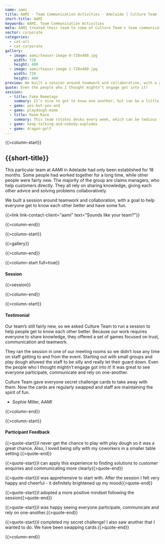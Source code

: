 ```yaml
---
name: aami
title: AAMI - Team Communication Activities - Adelaide | Culture Team
short-title: AAMI
keywords: AAMI, Team Communication Activities
meta: AAMI treated their team to some of Culture Team's team communication activities. If you're interested in trying our games, get in touch today! 
sector: corporate
categories:
  - cat-all
  - cat-corporate
gallery:
  - image: aami/teaser-image-0-720x480.jpg
    width: 720
    height: 480
  - image: aami/teaser-image-1-720x480.jpg
    width: 720
    height: 480
preview: We built a session around teamwork and collaboration, with a goal to help everyone get to know each other better and have some fun.
quote: Even the people who I thought mightn’t engage got into it!
session:
  - title: Fake Nametags
    summary: It’s nice to get to know one another, but can be a little awkward when you feel like you should already know someone’s name. In this game, we give participants the opportunity to introduce themselves - or - the fictional character they’ve decided to be today. It’s a lighthearted way to give everyone in the room a name and a voice.
  - game: yes-but-yes-and
  - game: playdough-mime
  - title: Room Race
    summary: This team rotates desks every week, which can be tedious for some. We created a game to help them turn a boring task into a game to boost their energy and productivity. We turned the room layout into a puzzle and had teams race to put their furniture back into place. We then challenged them to come up with their own way to gamify a mundane task.
  - game: keep-talking-and-nobody-explodes
  - game: dragon-golf
---
```

{{>column-start}}

## {{short-title}}

This particular team at AAMI in Adelaide had only been established for 18 months. Some people had worked together for a long time, while other people were fairly new. The majority of the group are claims managers, who help customers directly. They all rely on sharing knowledge, giving each other advice and solving problems collaboratively.

We built a session around teamwork and collaboration, with a goal to help everyone get to know each other better and have some fun.

{{>link link-contact-client="aami" text="Sounds like your team?"}}

{{>column-end}}

{{>column-start}}

{{>gallery}}

{{>column-end}}

{{>column-start full=true}}

#### Session

{{>session}}

{{>column-end}}

{{>column-start}}

#### Testimonial

Our team’s still fairly new, so we asked Culture Team to run a session to help people get to know each other better. Because our work requires everyone to share knowledge, they offered a set of games focused on trust, communication and teamwork.

They ran the session in one of our meeting rooms so we didn’t lose any time on staff getting to and from the event. Starting out with small groups and play dough allowed the staff to be silly and really let their guard down. Even the people who I thought mightn’t engage got into it! It was great to see everyone participate, communicate and rely on one-another.

Culture Team gave everyone secret challenge cards to take away with them. Now the cards are regularly swapped and staff are maintaining the spirit of fun.

* Sophie Miller, AAMI

{{>column-end}}

{{>column-start}}

#### Participant Feedback

{{>quote-start}}I never get the chance to play with play dough so it was a great chance. Also, I loved being silly with my coworkers in a smaller table setting.{{>quote-end}}

{{>quote-start}}I can apply this experience to finding solutions to customer enquiries and communicating more clearly{{>quote-end}}

{{>quote-start}}I was apprehensive to start with. After the session I felt very happy and cheerful - it definitely brightened up my mood{{>quote-end}}

{{>quote-start}}I adopted a more positive mindset following the session{{>quote-end}}

{{>quote-start}}I was happy seeing everyone participate, communicate and rely on one-another.{{>quote-end}}

{{>quote-start}}I completed my secret challenge! I also saw another that I wanted to do. We have been swapping cards.{{>quote-end}}

{{>column-end}}